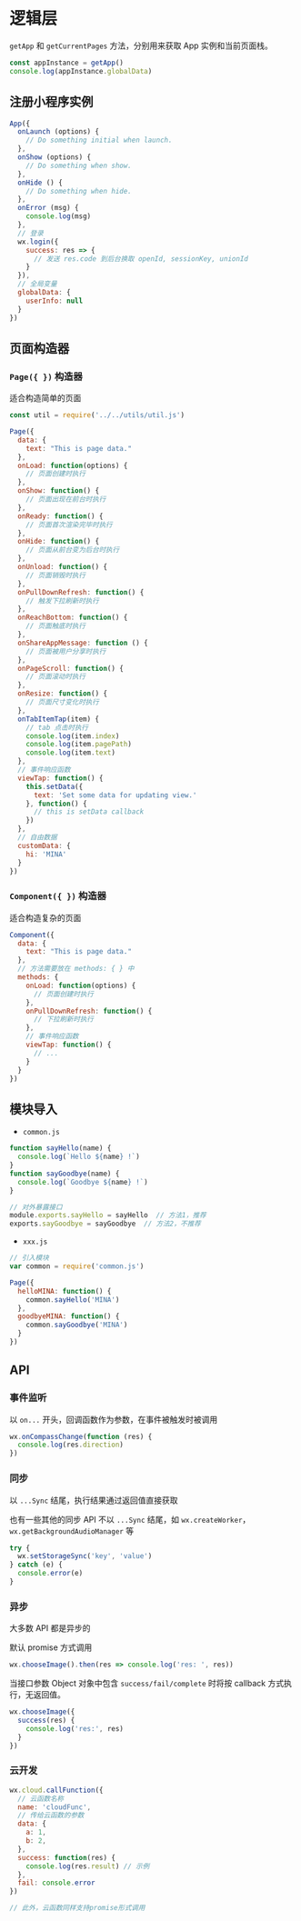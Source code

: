 # 逻辑层

`getApp` 和 `getCurrentPages` 方法，分别用来获取 App 实例和当前页面栈。

```js
const appInstance = getApp()
console.log(appInstance.globalData)
```

## 注册小程序实例

```js
App({
  onLaunch (options) {
    // Do something initial when launch.
  },
  onShow (options) {
    // Do something when show.
  },
  onHide () {
    // Do something when hide.
  },
  onError (msg) {
    console.log(msg)
  },
  // 登录
  wx.login({
    success: res => {
      // 发送 res.code 到后台换取 openId, sessionKey, unionId
    }
  }),
  // 全局变量
  globalData: {
    userInfo: null
  }
})
```

## 页面构造器

### `Page({ })` 构造器

适合构造简单的页面

```js
const util = require('../../utils/util.js')

Page({
  data: {
    text: "This is page data."
  },
  onLoad: function(options) {
    // 页面创建时执行
  },
  onShow: function() {
    // 页面出现在前台时执行
  },
  onReady: function() {
    // 页面首次渲染完毕时执行
  },
  onHide: function() {
    // 页面从前台变为后台时执行
  },
  onUnload: function() {
    // 页面销毁时执行
  },
  onPullDownRefresh: function() {
    // 触发下拉刷新时执行
  },
  onReachBottom: function() {
    // 页面触底时执行
  },
  onShareAppMessage: function () {
    // 页面被用户分享时执行
  },
  onPageScroll: function() {
    // 页面滚动时执行
  },
  onResize: function() {
    // 页面尺寸变化时执行
  },
  onTabItemTap(item) {
    // tab 点击时执行
    console.log(item.index)
    console.log(item.pagePath)
    console.log(item.text)
  },
  // 事件响应函数
  viewTap: function() {
    this.setData({
      text: 'Set some data for updating view.'
    }, function() {
      // this is setData callback
    })
  },
  // 自由数据
  customData: {
    hi: 'MINA'
  }
})
```

### `Component({ })` 构造器

适合构造复杂的页面

```js
Component({
  data: {
    text: "This is page data."
  },
  // 方法需要放在 methods: { } 中
  methods: {
    onLoad: function(options) {
      // 页面创建时执行
    },
    onPullDownRefresh: function() {
      // 下拉刷新时执行
    },
    // 事件响应函数
    viewTap: function() {
      // ...
    }
  }
})
```

## 模块导入

- `common.js`

```js
function sayHello(name) {
  console.log(`Hello ${name} !`)
}
function sayGoodbye(name) {
  console.log(`Goodbye ${name} !`)
}

// 对外暴露接口
module.exports.sayHello = sayHello  // 方法1，推荐
exports.sayGoodbye = sayGoodbye  // 方法2，不推荐
```

- `xxx.js`

```js
// 引入模块
var common = require('common.js')

Page({
  helloMINA: function() {
    common.sayHello('MINA')
  },
  goodbyeMINA: function() {
    common.sayGoodbye('MINA')
  }
})
```

## API

### 事件监听

以 `on...` 开头，回调函数作为参数，在事件被触发时被调用

```js
wx.onCompassChange(function (res) {
  console.log(res.direction)
})
```

### 同步

以 `...Sync` 结尾，执行结果通过返回值直接获取

也有一些其他的同步 API 不以 `...Sync` 结尾，如 `wx.createWorker`，`wx.getBackgroundAudioManager` 等

```js
try {
  wx.setStorageSync('key', 'value')
} catch (e) {
  console.error(e)
}
```

### 异步

大多数 API 都是异步的

默认 promise 方式调用

```js
wx.chooseImage().then(res => console.log('res: ', res))
```

当接口参数 Object 对象中包含 `success/fail/complete` 时将按 callback 方式执行，无返回值。

```js
wx.chooseImage({
  success(res) {
    console.log('res:', res)
  }
})
```

### 云开发

```js
wx.cloud.callFunction({
  // 云函数名称
  name: 'cloudFunc',
  // 传给云函数的参数
  data: {
    a: 1,
    b: 2,
  },
  success: function(res) {
    console.log(res.result) // 示例
  },
  fail: console.error
})

// 此外，云函数同样支持promise形式调用
```
